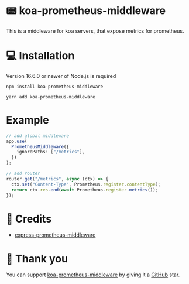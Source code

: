# 📟 koa-prometheus-middleware

This is a middleware for koa servers, that expose metrics for prometheus.

# 💻 Installation

Version 16.6.0 or newer of Node.js is required

```
npm install koa-prometheus-middleware

yarn add koa-prometheus-middleware
```

# Example

```ts
// add global middleware
app.use(
  PrometheusMiddleware({
    ignorePaths: ["/metrics"],
  })
);

// add router
router.get("/metrics", async (ctx) => {
  ctx.set("Content-Type", Prometheus.register.contentType);
  return ctx.res.end(await Prometheus.register.metrics());
});
```

# 📜 Credits

- [express-prometheus-middleware](https://www.npmjs.com/package/express-prometheus-middleware)

# 💖 Thank you

You can support [koa-prometheus-middleware](https://www.npmjs.com/package/koa-prometheus-middleware) by giving it a [GitHub](https://github.com/discordx-ts/koa-prometheus-middleware) star.
